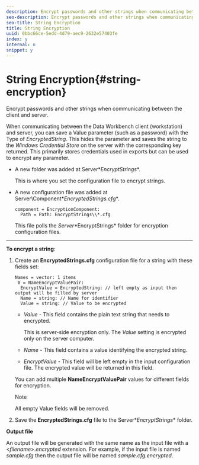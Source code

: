 ```yaml
---
description: Encrypt passwords and other strings when communicating between the client and server.
seo-description: Encrypt passwords and other strings when communicating between the client and server.
seo-title: String Encryption
title: String Encryption
uuid: 0bbc66ce-5edd-4d79-aec9-2632e57403fe
index: y
internal: n
snippet: y
---
```


# String Encryption{#string-encryption}

Encrypt passwords and other strings when communicating between the client and server.

When communicating between the Data Workbench client (workstation) and server, you can save a Value parameter (such as a password) with the Type of *EncryptedString*. This hides the parameter and saves the string to the *Windows Credential Store* on the server with the corresponding key returned. This primarily stores credentials used in exports but can be used to encrypt any parameter.

* A new folder was added at Server\**EncryptStrings**.

  This is where you set the configuration file to encrypt strings. 

* A new configuration file was added at Server\Component\**EncryptedStrings.cfg**.

  ```
  component = EncryptionComponent:
    Path = Path: EncryptStrings\\*.cfg
  ```

  This file polls the *Server*\*EncryptStrings* folder for encryption configuration files.

****

**To encrypt a string**:

1. Create an **EncryptedStrings.cfg** configuration file for a string with these fields set:

   ```
   Names = vector: 1 items
    0 = NameEncryptValuePair:
     EncryptValue = EncryptedString: // left empty as input then output will be filled by server
     Name = string: // Name for identifier 
     Value = string: // Value to be encrypted
   ```

    * *Value* - This field contains the plain text string that needs to encrypted.

      This is server-side encryption only. The *Value* setting is encrypted only on the server computer. 
    
    * *Name* - This field contains a value identifying the encrypted string. 
    * *EncryptValue* - This field will be left empty in the input configuration file. The encrypted value will be returned in this field.

   You can add multiple **NameEncryptValuePair** values for different fields for encryption.

   >[!NOTE]
   >
   >All empty Value fields will be removed. 
   >
   >

1. Save the **EncryptedStrings.cfg** file to the Server\**EncryptStrings** folder.

**Output file**

An output file will be generated with the same name as the input file with a <*filename*>.*encrypted* extension. For example, if the input file is named *sample.cfg* then the output file will be named *sample.cfg.encrypted*. 

